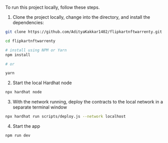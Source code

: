 

To run this project locally, follow these steps.

1. Clone the project locally, change into the directory, and install the dependencies:

```sh
git clone https://github.com/AdityaKakkar1402/flipkartnftwarrenty.git

cd flipkartnftwarrenty

# install using NPM or Yarn
npm install

# or

yarn
```

2. Start the local Hardhat node

```sh
npx hardhat node
```

3. With the network running, deploy the contracts to the local network in a separate terminal window

```sh
npx hardhat run scripts/deploy.js --network localhost
```

4. Start the app

```
npm run dev
```


  

